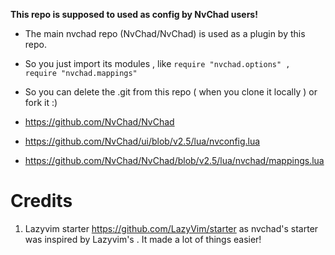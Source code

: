**This repo is supposed to used as config by NvChad users!**

- The main nvchad repo (NvChad/NvChad) is used as a plugin by this repo.
- So you just import its modules , like `require "nvchad.options" , require "nvchad.mappings"`
- So you can delete the .git from this repo ( when you clone it locally ) or fork it :)

- https://github.com/NvChad/NvChad
- https://github.com/NvChad/ui/blob/v2.5/lua/nvconfig.lua
- https://github.com/NvChad/NvChad/blob/v2.5/lua/nvchad/mappings.lua

# Credits

1) Lazyvim starter https://github.com/LazyVim/starter as nvchad's starter was inspired by Lazyvim's . It made a lot of things easier!
